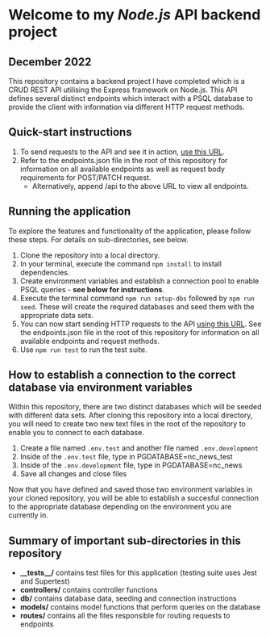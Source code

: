 # Welcome to my **_Node.js_ API** backend project 
## December 2022

This repository contains a backend project I have completed which is a CRUD REST API utilising the Express framework on Node.js. This API defines several distinct endpoints which interact with a PSQL database to provide the client with information via different HTTP request methods.

## Quick-start instructions
1) To send requests to the API and see it in action, [use this URL](https://majids-backend-api-project.onrender.com).
2) Refer to the endpoints.json file in the root of this repository for information on all available endpoints as well as request body requirements for POST/PATCH request.
   - Alternatively, append /api to the above URL to view all endpoints.

## Running the application

To explore the features and functionality of the application, please follow these steps. For details on sub-directories, see below.

1) Clone the repository into a local directory.
2) In your terminal, execute the command `npm install` to install dependencies.
3) Create environment variables and establish a connection pool to enable PSQL queries - **see below for instructions**.
4) Execute the terminal command ```npm run setup-dbs``` followed by ```npm run seed```. These will create the required databases and seed them with the appropriate data sets.
6) You can now start sending HTTP requests to the API [using this URL](https://majids-backend-api-project.onrender.com). See the endpoints.json file in the root of this repository for information on all available endpoints and request methods.
7) Use ```npm run test``` to run the test suite.

## How to establish a connection to the correct database via environment variables

Within this repository, there are two distinct databases which will be seeded with different data sets. After cloning this repository into a local directory, you will need to create two new text files in the root of the repository to enable you to connect to each database.

1) Create a file named `.env.test` and another file named `.env.development`
2) Inside of the `.env.test` file, type in PGDATABASE=nc_news_test
3) Inside of the `.env.development` file, type in PGDATABASE=nc_news
4) Save all changes and close files

Now that you have defined and saved those two environment variables in your cloned repository, you will be able to establish a succesful connection to the appropriate database depending on the environment you are currently in.

## Summary of important sub-directories in this repository

- **\_\_tests__/** contains test files for this application (testing suite uses Jest and Supertest)
- **controllers/** contains controller functions
- **db/** contains database data, seeding and connection instructions
- **models/** contains model functions that perform queries on the database
- **routes/** contains all the files responsible for routing requests to endpoints
